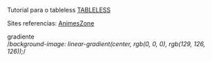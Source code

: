 Tutorial para o tableless [TABLELESS](https://www.devmedia.com.br/como-criar-um-layout-de-duas-colunas-com-html-e-css/37239)

Sites referencias: [AnimesZone](https://animeszone.net/) 

gradiente  
/*background-image: linear-gradient(center, rgb(0, 0, 0), rgb(129, 126, 126));*/